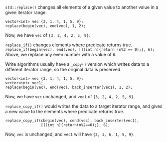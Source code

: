
`std::replace()` changes all elements of a given value to another value in a given iterator range.
```
vector<int> vec {3, 1, 4, 1, 5, 9};
replace(begin(vec), end(vec), 1, 2);
```
Now, we have `vec` of `{3, 2, 4, 2, 5, 9}`.

`replace_if()` changes elements where predicate returns true.
`replace_if(begin(vec), end(vec), [](int n){return (n%2 == 0);}, 6);`
Above, we replace any even number with a value of `6`.

Write algorithms usually have a `_copy()` version which writes data to a different iterator range, so the original data is preserved.
```
vector<int> vec {3, 1, 4, 1, 5, 9};
vector<int> vec1;
replace(begin(vec), end(vec), back_inserter(vec1), 1, 2);
```
Now, we have `vec` unchanged, and `vec1` of `{3, 2, 4, 2, 5, 9}`.

`replace_copy_if()` would writes the data to a target iterator range, and gives a new value to the elements where predicate returns true.
```
replace_copy_if(cbegin(vec), cend(vec), back_inserter(vec1), 
				[](int n){return(n%2==0);}, 6);
```
Now, `vec` is unchanged, and `vec1` will have `{3, 1, 6, 1, 5, 9}`.
